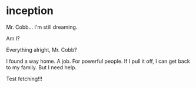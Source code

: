 # inception

Mr. Cobb... I'm still dreaming.

Am I?

Everything alright, Mr. Cobb?

I found a way home. A job. For
powerful people. If I pull it off,
I can get back to my family. But I
need help.

Test fetching!!!
